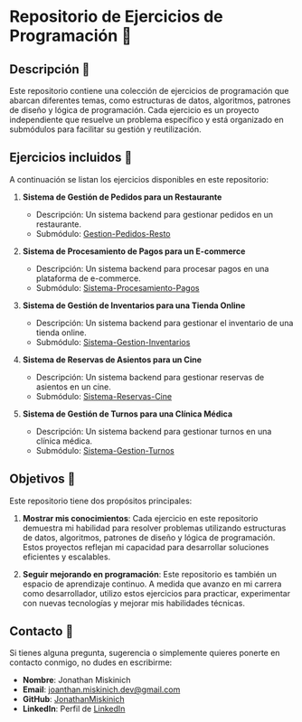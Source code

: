 ﻿# Repositorio de Ejercicios de Programación 🚀

## Descripción 📝
Este repositorio contiene una colección de ejercicios de programación que abarcan diferentes temas, como estructuras de datos, algoritmos, patrones de diseño y lógica de programación. Cada ejercicio es un proyecto independiente que resuelve un problema específico y está organizado en submódulos para facilitar su gestión y reutilización.

## Ejercicios incluidos 🧩
A continuación se listan los ejercicios disponibles en este repositorio:

1. **Sistema de Gestión de Pedidos para un Restaurante**  
   - Descripción: Un sistema backend para gestionar pedidos en un restaurante.
   - Submódulo: [Gestion-Pedidos-Resto](/Gestion-Pedidos-Resto)

2. **Sistema de Procesamiento de Pagos para un E-commerce**  
   - Descripción: Un sistema backend para procesar pagos en una plataforma de e-commerce.
   - Submódulo: [Sistema-Procesamiento-Pagos](/Sistema-Procesamiento-Pagos)

3. **Sistema de Gestión de Inventarios para una Tienda Online**  
   - Descripción: Un sistema backend para gestionar el inventario de una tienda online.
   - Submódulo: [Sistema-Gestion-Inventarios](/Sistema-Gestion-Inventarios)

4. **Sistema de Reservas de Asientos para un Cine**  
   - Descripción: Un sistema backend para gestionar reservas de asientos en un cine.
   - Submódulo: [Sistema-Reservas-Cine](/Sistema-Reservas-Cine)

5. **Sistema de Gestión de Turnos para una Clínica Médica**  
   - Descripción: Un sistema backend para gestionar turnos en una clínica médica.
   - Submódulo: [Sistema-Gestion-Turnos](/Sistema-Gestion-Turnos)

## Objetivos 🎯
Este repositorio tiene dos propósitos principales:

1. **Mostrar mis conocimientos**: Cada ejercicio en este repositorio demuestra mi habilidad para resolver problemas utilizando estructuras de datos, algoritmos, patrones de diseño y lógica de programación. Estos proyectos reflejan mi capacidad para desarrollar soluciones eficientes y escalables.

2. **Seguir mejorando en programación**: Este repositorio es también un espacio de aprendizaje continuo. A medida que avanzo en mi carrera como desarrollador, utilizo estos ejercicios para practicar, experimentar con nuevas tecnologías y mejorar mis habilidades técnicas.

## Contacto 📧
Si tienes alguna pregunta, sugerencia o simplemente quieres ponerte en contacto conmigo, no dudes en escribirme:

- **Nombre**: Jonathan Miskinich
- **Email**: joanthan.miskinich.dev@gmail.com
- **GitHub**: [JonathanMiskinich](https://github.com/JonathanMiskinich)
- **LinkedIn**: Perfil de [LinkedIn](https://www.linkedin.com/in/jonathan-miskinich-78ab5b261/)